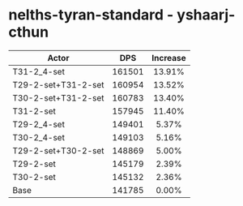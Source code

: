 # nelths-tyran-standard - yshaarj-cthun
| Actor | DPS | Increase |
|---|:---:|:---:|
|T31-2_4-set|161501|13.91%|
|T29-2-set+T31-2-set|160954|13.52%|
|T30-2-set+T31-2-set|160783|13.40%|
|T31-2-set|157945|11.40%|
|T29-2_4-set|149401|5.37%|
|T30-2_4-set|149103|5.16%|
|T29-2-set+T30-2-set|148869|5.00%|
|T29-2-set|145179|2.39%|
|T30-2-set|145132|2.36%|
|Base|141785|0.00%|
